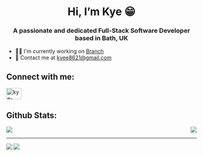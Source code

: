  <h1 align="center">Hi, I’m Kye 😁</h1> 
 <h3 align="center">
 A passionate and dedicated Full-Stack Software Developer based in Bath, UK</h3>

 - 👨‍💻 I'm currently working on <a href="https://github.com/yee0802/branch">Branch</a>
 - 📩 Contact me at <a href="mailto:kyee8621@gmail.com">kyee8621@gmail.com</a>
 
 <h2>Connect with me:</h2>
 <a href="https://linkedin.com/in/kye-yee"><img align="center" src="https://raw.githubusercontent.com/rahuldkjain/github-profile-readme-generator/master/src/images/icons/Social/linked-in-alt.svg" alt="kye-yee" height="30" width="40" /></a>
 
 <h2>Github Stats:</h2>
 <img align="right" src="https://komarev.com/ghpvc/?username=yee0802" />
 <img align="center" src="https://github-profile-trophy.vercel.app/?username=yee0802&row=1&column=6&theme=tokyonight" />
 <hr />
 <img align="left" src="https://github-readme-stats.vercel.app/api?username=yee0802&theme=tokyonight" />
 <img align="center" src="https://github-readme-stats.vercel.app/api/top-langs/?username=yee0802&layout=compact&theme=tokyonight" />
